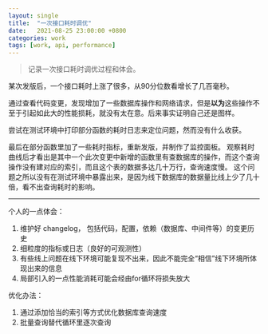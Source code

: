 ```yaml
---
layout: single
title:  "一次接口耗时调优"
date:   2021-08-25 23:00:00 +0800
categories: work
tags: [work, api, performance]
---
```


> 记录一次接口耗时调优过程和体会。


某次发版后，一个接口耗时上涨了很多，从90分位数看增长了几百毫秒。

通过查看代码变更，发现增加了一些数据库操作和网络请求，但是**以为**这些操作不至于引起如此大的性能损耗，就没有太在意。后来事实证明自己还是图样。

尝试在测试环境中打印部分函数的耗时日志来定位问题，然而没有什么收获。

最后在部分函数里加了一些耗时指标，重新发版，并制作了监控面板。
观察耗时曲线后才看出是其中一个此次变更中新增的函数里有查数据库的操作，而这个查询操作没有建对应的索引，而且这个表的数据多达几十万行，查询速度慢。
这个问题之所以没有在测试环境中暴露出来，是因为线下数据库的数据量比线上少了几十倍，看不出查询耗时的影响。

----

个人的一点体会：
1. 维护好 changelog， 包括代码，配置，依赖（数据库、中间件等）的变更历史
2. 细粒度的指标或日志（良好的可观测性）
3. 有些线上问题在线下环境可能复现不出来，因此不能完全“相信”线下环境所体现出来的信息
4. 局部引入的一点性能消耗可能会经由for循环将损失放大

优化办法：
1. 通过添加恰当的索引等方式优化数据库查询速度
2. 批量查询替代循环里逐次查询
